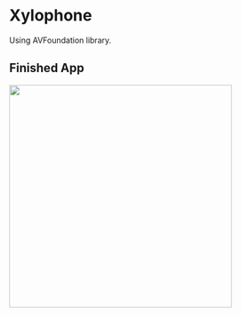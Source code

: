 # Xylophone
Using AVFoundation library.

## Finished App
<img src="https://github.com/londonappbrewery/Images/blob/master/Xylophone.png" width="400">
